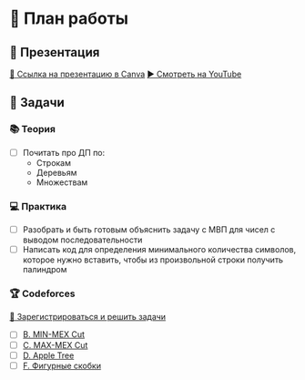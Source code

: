 # 📝 План работы

## 🎤 Презентация
[🔗 Ссылка на презентацию в Canva](https://www.canva.com/design/DAGjraYmUq4/-COYvfWRdag3ecPrPZDOnw/view?utm_content=DAGjraYmUq4&utm_campaign=designshare&utm_medium=link2&utm_source=uniquelinks&utlId=h1290f01dde)
[▶️ Смотреть на YouTube](https://youtu.be/m8QmRCFuSa4)

## 📌 Задачи

### 📚 Теория
- [ ] Почитать про ДП по:
  - Строкам
  - Деревьям
  - Множествам

### 💻 Практика
- [ ] Разобрать и быть готовым объяснить задачу с МВП для чисел с выводом последовательности
- [ ] Написать код для определения минимального количества символов, которое нужно вставить, чтобы из произвольной строки получить палиндром

### 🏆 Codeforces
[🔗 Зарегистрироваться и решить задачи](https://codeforces.com/)
- [ ] [B. MIN-MEX Cut](https://codeforces.com/problemset/problem/1566/B)
- [ ] [C. MAX-MEX Cut](https://codeforces.com/problemset/problem/1566/C)
- [ ] [D. Apple Tree](https://codeforces.com/problemset/problem/1843/D)
- [ ] [F. Фигурные скобки](https://codeforces.com/problemset/problem/2014/F)
